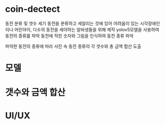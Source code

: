 # coin-dectect

 동전 분류 및 갯수 세기
 동전을 분류하고 세알리는 것에 있어 어려움이 있는 시각장애인이나 어린아이, 다수의 동전을 세야하는 알바생들을 위해 제작
 yolov5모델을 사용하여 동전의 종류를 파악
동전에 적힌 숫자와 그림을 인식하여 동전 종류 파악

파악한 동전의 종류에 따라 사진 속 동전 종류의 각 갯수와 총 금액 합산 도출

# 모델

# 갯수와 금액 합산

# UI/UX
